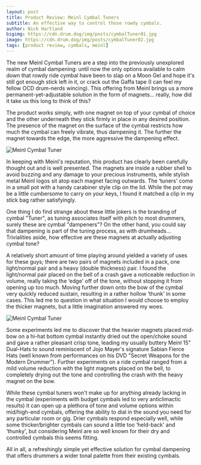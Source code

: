 ```yaml
---
layout: post
title: Product Review: Meinl Cymbal Tuners
subtitle: An effective way to control those rowdy cymbals.
author: Nick Hartland
bigimg: https://cdn.drum.dog/img/posts/cymbalTuner01.jpg
image: https://cdn.drum.dog/img/posts/cymbalTuner02.jpg
tags: [product review, cymbals, meinl]
---
```


The new Meinl Cymbal Tuners are a step into the previously unexplored realm of cymbal dampening: until now the only options available to calm down that rowdy ride cymbal have been to slap on a Moon Gel and hope it's still got enough stick left in it, or crack out the Gaffa tape (I can feel my fellow OCD drum-nerds wincing). This offering from Meinl brings us a more permanent-yet-adjustable solution in the form of magnets... really, how did it take us this long to think of this?

The product works simply, with one magnet on top of your cymbal of choice and the other underneath they stick firmly in place in any desired position. The presence of the magnet on the surface of the cymbal restricts how much the cymbal can freely vibrate, thus dampening it. The further the magnet towards the edge, the more aggressive the dampening effect. 

![Meinl Cymbal Tuner](https://cdn.drum.dog/img/posts/cymbalTuner02.jpg)

In keeping with Meinl's reputation, this product has clearly been carefully thought out and is well presented. The magnets are inside a rubber shell to avoid buzzing and any damage to your precious instruments, while stylish metal Meinl logos sit atop each magnet facing outwards. The ‘tuners' come in a small pot with a handy carabiner style clip on the lid. While the pot may be a little cumbersome to carry on your keys, I found it matched a clip in my stick bag rather satisfyingly. 

One thing I do find strange about these little jokers is the branding of cymbal "Tuner", as tuning associates itself with pitch to most drummers, surely these are cymbal "dampeners"? On the other hand, you could say that dampening is part of the tuning process, as with drumheads... Trivialities aside, how effective are these magnets at actually adjusting cymbal tone?

A relatively short amount of time playing around yielded a variety of uses for these guys; there are two pairs of magnets included in a pack, one light/normal pair and a heavy (double thickness) pair. I found the light/normal pair placed on the bell of a crash gave a noticeable reduction in volume, really taking the ‘edge' off of the tone, without stopping it from opening up too much. Moving further down onto the bow of the cymbal very quickly reduced sustain, resulting in a rather hollow ‘thunk' in some cases. This led me to question in what situation I would choose to employ the thicker magnets, but a little imagination answered my woes. 

![Meinl Cymbal Tuner](https://cdn.drum.dog/img/posts/cymbalTuner01.jpg)

Some experiments led me to discover that the heavier magnets placed mid-bow on a hi-hat bottom cymbal instantly dried out the open/choke sound and gave a rather pleasant crisp tone, leading my usually buttery Meinl 15" Dual-Hats to sound reminiscent of Jojo Mayer's signature Sabian Fierce Hats (well known from performances on his DVD "Secret Weapons for the Modern Drummer").
Further experiments on a ride cymbal ranged from a mild volume reduction with the light magnets placed on the bell, to completely drying out the tone and controlling the crash with the heavy magnet on the bow. 

While these cymbal tuners won't make up for anything already lacking in the cymbal (experiments with budget cymbals led to very anticlimactic results) it can open up a plethora of tone and volume options within mid/high-end cymbals, offering the ability to dial in the sound you need for any particular room or gig. Drier cymbals respond especially well, while some thicker/brighter cymbals can sound a little too ‘held-back' and ‘thunky', but considering Meinl are so well known for their dry and controlled cymbals this seems fitting. 

All in all, a refreshingly simple yet effective solution for cymbal dampening that offers drummers a wider tonal palette from their existing cymbals.
